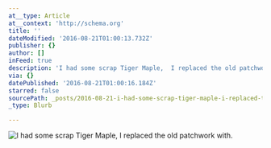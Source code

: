 ```yaml
---
at__type: Article
at__context: 'http://schema.org'
title: ''
dateModified: '2016-08-21T01:00:13.732Z'
publisher: {}
author: []
inFeed: true
description: 'I had some scrap Tiger Maple,  I replaced the old patchwork with. '
via: {}
datePublished: '2016-08-21T01:00:16.184Z'
starred: false
sourcePath: _posts/2016-08-21-i-had-some-scrap-tiger-maple-i-replaced-the-old-patchwork.md
_type: Blurb

---
```

![I had some scrap Tiger Maple,  I replaced the old patchwork with. ](https://the-grid-user-content.s3-us-west-2.amazonaws.com/dfbc8b32-5165-4126-a817-c0fceae16014.jpg)